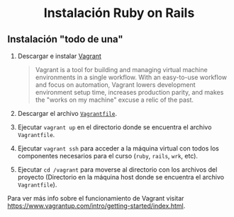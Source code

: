 <h1 align="center">Instalación Ruby on Rails</h1>

## Instalación "todo de una"

1. Descargar e instalar [Vagrant](https://www.vagrantup.com/downloads.html)
    > Vagrant is a tool for building and managing virtual machine environments in a single workflow. With an easy-to-use workflow and focus on automation, Vagrant lowers development environment setup time, increases production parity, and makes the "works on my machine" excuse a relic of the past.
    
2. Descargar el archivo [`Vagrantfile`](https://raw.githubusercontent.com/agurodriguez/ort-ingdesoft-asp/master/extras/instalacion-ruby-on-rails/Vagrantfile).

3. Ejecutar `vagrant up` en el directorio donde se encuentra el archivo `Vagrantfile`.

4. Ejecutar `vagrant ssh` para acceder a la máquina virtual con todos los componentes necesarios para el curso (`ruby`, `rails`, `wrk`, etc).

5. Ejecutar `cd /vagrant` para moverse al directorio con los archivos del proyecto (Directorio en la máquina host donde se encuentra el archivo `Vagrantfile`).

Para ver más info sobre el funcionamiento de Vagrant visitar https://www.vagrantup.com/intro/getting-started/index.html.